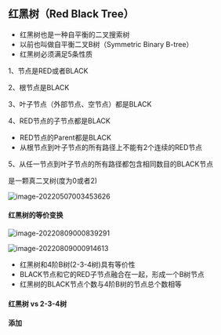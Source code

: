 ## 红黑树（Red Black Tree）

* 红黑树也是一种自平衡的二叉搜索树
* 以前也叫做自平衡二叉B树（Symmetric Binary B-tree）
* 红黑树必须满足5条性质

1、节点是RED或者BLACK

2、根节点是BLACK

3、叶子节点（外部节点、空节点）都是BLACK

4、RED节点的子节点都是BLACK

* RED节点的Parent都是BLACK
* 从根节点到叶子节点的所有路径上不能有2个连续的RED节点

5、从任一节点到叶子节点的所有路径都包含相同数目的BLACK节点

是一颗真二叉树(度为0或者2)

![image-20220507003453626](/Users/guo/Notes/学习算法与数据结构笔记/images/红黑树_01.png)

#### 红黑树的等价变换

![image-20220809000839291](/Users/guo/Notes/学习算法与数据结构笔记/images/红黑树等价_01.png)

![image-20220809000914613](/Users/guo/Notes/学习算法与数据结构笔记/images/红黑树等价_02.png)

* 红黑树和4阶B树(2-3-4树)具有等价性
* BLACK节点和它的RED子节点融合在一起，形成一个B树节点
* 红黑树的BLACK节点个数与4阶B树的节点总个数相等

#### 红黑树 vs 2-3-4树

#### 添加

# 

